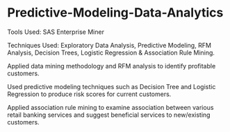 # Predictive-Modeling-Data-Analytics

Tools Used: SAS Enterprise Miner

Techniques Used: Exploratory Data Analysis, Predictive Modeling, RFM Analysis, Decision Trees, Logistic Regression & Association Rule Mining.

Applied data mining methodology and RFM analysis to identify profitable customers.

Used predictive modeling techniques such as Decision Tree and Logistic Regression to produce risk scores for current customers.

Applied association rule mining to examine association between various retail banking services and suggest beneficial services to new/existing customers.
